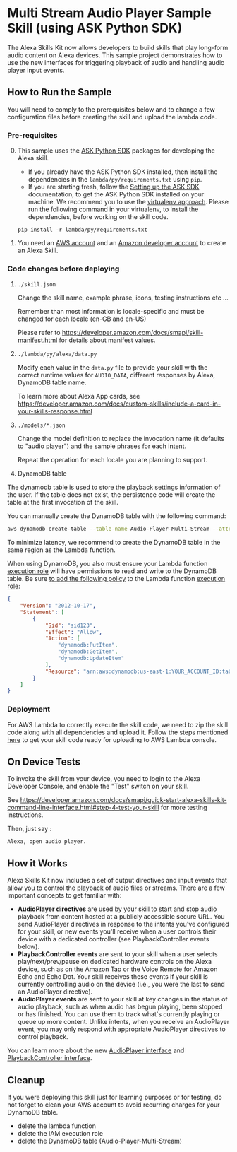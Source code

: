 # Multi Stream Audio Player Sample Skill (using ASK Python SDK)

The Alexa Skills Kit now allows developers to build skills that play long-form audio content on Alexa devices.  This sample project demonstrates how to use the new interfaces for triggering playback of audio and handling audio player input events.

## How to Run the Sample

You will need to comply to the prerequisites below and to change a few configuration files before creating the skill and upload the lambda code.

### Pre-requisites

0. This sample uses the [ASK Python SDK](https://alexa-skills-kit-python-sdk.readthedocs.io/en/latest/) packages for developing the Alexa skill. 

    - If you already have the ASK Python SDK installed, then install the dependencies in the ``lambda/py/requirements.txt`` 
    using ``pip``. 
    - If you are starting fresh, follow the [Setting up the ASK SDK](https://alexa-skills-kit-python-sdk.readthedocs.io/en/latest/GETTING_STARTED.html) 
    documentation, to get the ASK Python SDK installed on your machine. We recommend you to use the 
    [virtualenv approach](https://alexa-skills-kit-python-sdk.readthedocs.io/en/latest/GETTING_STARTED.html#option-1-set-up-the-sdk-in-a-virtual-environment).
    Please run the following command in your virtualenv, to install the dependencies, before working on the skill code.

    ``
    pip install -r lambda/py/requirements.txt
    ``

1. You need an [AWS account](https://aws.amazon.com) and an [Amazon developer account](https://developer.amazon.com) to create an Alexa Skill.


### Code changes before deploying

1. ```./skill.json```

   Change the skill name, example phrase, icons, testing instructions etc ...

   Remember than most information is locale-specific and must be changed for each locale (en-GB and en-US)

   Please refer to https://developer.amazon.com/docs/smapi/skill-manifest.html for details about manifest values.

2. ```./lambda/py/alexa/data.py```

   Modify each value in the ```data.py``` file to provide your skill with the correct runtime values for ``AUDIO_DATA``, different responses by Alexa, DynamoDB table name.

   To learn more about Alexa App cards, see https://developer.amazon.com/docs/custom-skills/include-a-card-in-your-skills-response.html

3. ```./models/*.json```

   Change the model definition to replace the invocation name (it defaults to "audio player") and the sample phrases for each intent.  

   Repeat the operation for each locale you are planning to support.

4. DynamoDB table

The dynamodb table is used to store the playback settings information of the user. If the table does not exist, the persistence code will create the table at the first invocation of the skill.

You can manually create the DynamoDB table with the following command:

```bash
aws dynamodb create-table --table-name Audio-Player-Multi-Stream --attribute-definitions AttributeName=id,AttributeType=S --key-schema AttributeName=id,KeyType=HASH --provisioned-throughput ReadCapacityUnits=5,WriteCapacityUnits=5
```

To minimize latency, we recommend to create the DynamoDB table in the same region as the Lambda function.

When using DynamoDB, you also must ensure your Lambda function [execution role](http://docs.aws.amazon.com/lambda/latest/dg/intro-permission-model.html) will have permissions to read and write to the DynamoDB table.  Be sure [to add the following policy](http://docs.aws.amazon.com/IAM/latest/UserGuide/id_roles_manage_modify.html) to the Lambda function [execution role](http://docs.aws.amazon.com/lambda/latest/dg/intro-permission-model.html):

```json
{
    "Version": "2012-10-17",
    "Statement": [
        {
            "Sid": "sid123",
            "Effect": "Allow",
            "Action": [
                "dynamodb:PutItem",
                "dynamodb:GetItem",
                "dynamodb:UpdateItem"
            ],
            "Resource": "arn:aws:dynamodb:us-east-1:YOUR_ACCOUNT_ID:table/Audio-Player-Multi-Stream"
        }
    ]
}
```

### Deployment

For AWS Lambda to correctly execute the skill code, we need to zip the skill code along
with all dependencies and upload it. Follow the steps mentioned [here](https://alexa-skills-kit-python-sdk.readthedocs.io/en/latest/DEVELOPING_YOUR_FIRST_SKILL.html#preparing-your-code-for-aws-lambda)
to get your skill code ready for uploading to AWS Lambda console. 

## On Device Tests

To invoke the skill from your device, you need to login to the Alexa Developer Console, and enable the "Test" switch on your skill.

See https://developer.amazon.com/docs/smapi/quick-start-alexa-skills-kit-command-line-interface.html#step-4-test-your-skill for more testing instructions.

Then, just say :

```text
Alexa, open audio player.
```

## How it Works

Alexa Skills Kit now includes a set of output directives and input events that allow you to control the playback of audio files or streams.  There are a few important concepts to get familiar with:

* **AudioPlayer directives** are used by your skill to start and stop audio playback from content hosted at a publicly accessible secure URL.  You  send AudioPlayer directives in response to the intents you've configured for your skill, or new events you'll receive when a user controls their device with a dedicated controller (see PlaybackController events below).
* **PlaybackController events** are sent to your skill when a user selects play/next/prev/pause on dedicated hardware controls on the Alexa device, such as on the Amazon Tap or the Voice Remote for Amazon Echo and Echo Dot.  Your skill receives these events if your skill is currently controlling audio on the device (i.e., you were the last to send an AudioPlayer directive).
* **AudioPlayer events** are sent to your skill at key changes in the status of audio playback, such as when audio has begun playing, been stopped or has finished.  You can use them to track what's currently playing or queue up more content.  Unlike intents, when you receive an AudioPlayer event, you may only respond with appropriate AudioPlayer directives to control playback.

You can learn more about the new [AudioPlayer interface](https://developer.amazon.com/public/solutions/alexa/alexa-skills-kit/docs/custom-audioplayer-interface-reference) and [PlaybackController interface](https://developer.amazon.com/public/solutions/alexa/alexa-skills-kit/docs/custom-playbackcontroller-interface-reference).

## Cleanup

If you were deploying this skill just for learning purposes or for testing, do not forget to clean your AWS account to avoid recurring charges for your DynamoDB table.

- delete the lambda function 
- delete the IAM execution role 
- delete the DynamoDB table (Audio-Player-Multi-Stream)
